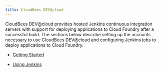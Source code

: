 ```yaml
---
title: CloudBees DEV@cloud
---
```


CloudBees DEV@cloud provides hosted Jenkins continuous integration servers with support for deploying applications to Cloud Foundry after a successful build. The sections below describe setting up the accounts necessary to use CloudBees DEV@cloud and configuring Jenkins jobs to deploy applications to Cloud Foundry.

* [Getting Started](./jenkins-cloudbees-getting-started.html)

* [Using Jenkins](./jenkins-cloudbees-using.html)

